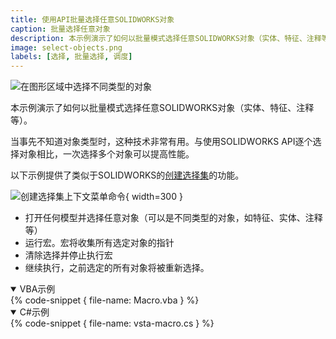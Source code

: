 ```yaml
---
title: 使用API批量选择任意SOLIDWORKS对象
caption: 批量选择任意对象
description: 本示例演示了如何以批量模式选择任意SOLIDWORKS对象（实体、特征、注释等）
image: select-objects.png
labels: [选择, 批量选择, 调度]
---
```

![在图形区域中选择不同类型的对象](select-objects.png)

本示例演示了如何以批量模式选择任意SOLIDWORKS对象（实体、特征、注释等）。

当事先不知道对象类型时，这种技术非常有用。与使用SOLIDWORKS API逐个选择对象相比，一次选择多个对象可以提高性能。

以下示例提供了类似于SOLIDWORKS的[创建选择集](https://help.solidworks.com/2015/english/whatsnew/t_creating_selection_sets.htm)的功能。

![创建选择集上下文菜单命令](create-selection-set.png){ width=300 }

* 打开任何模型并选择任意对象（可以是不同类型的对象，如特征、实体、注释等）
* 运行宏。宏将收集所有选定对象的指针
* 清除选择并停止执行宏
* 继续执行，之前选定的所有对象将被重新选择。

<details open>
<summary>VBA示例</summary>
{% code-snippet { file-name: Macro.vba } %}
</details>

<details open>
<summary>C#示例</summary>
{% code-snippet { file-name: vsta-macro.cs } %}
</details>